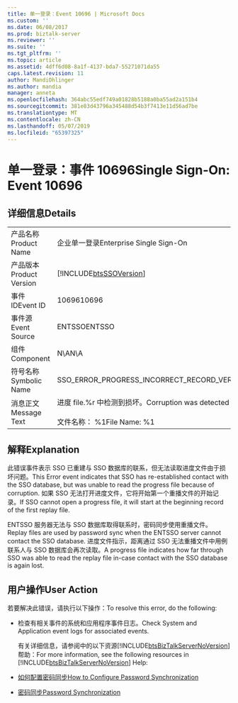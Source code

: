 ```yaml
---
title: 单一登录：Event 10696 | Microsoft Docs
ms.custom: ''
ms.date: 06/08/2017
ms.prod: biztalk-server
ms.reviewer: ''
ms.suite: ''
ms.tgt_pltfrm: ''
ms.topic: article
ms.assetid: 4dff6d08-8a1f-4137-bda7-55271071da55
caps.latest.revision: 11
author: MandiOhlinger
ms.author: mandia
manager: anneta
ms.openlocfilehash: 364abc55edf749a01828b5188a0ba55ad2a151b4
ms.sourcegitcommit: 381e83d43796a345488d54b3f7413e11d56ad7be
ms.translationtype: MT
ms.contentlocale: zh-CN
ms.lasthandoff: 05/07/2019
ms.locfileid: "65397325"
---
```

# <a name="single-sign-on-event-10696"></a><span data-ttu-id="4bbfc-102">单一登录：事件 10696</span><span class="sxs-lookup"><span data-stu-id="4bbfc-102">Single Sign-On: Event 10696</span></span>
## <a name="details"></a><span data-ttu-id="4bbfc-103">详细信息</span><span class="sxs-lookup"><span data-stu-id="4bbfc-103">Details</span></span>  

|                 |                                                                           |
|-----------------|---------------------------------------------------------------------------|
|  <span data-ttu-id="4bbfc-104">产品名称</span><span class="sxs-lookup"><span data-stu-id="4bbfc-104">Product Name</span></span>   |                         <span data-ttu-id="4bbfc-105">企业单一登录</span><span class="sxs-lookup"><span data-stu-id="4bbfc-105">Enterprise Single Sign-On</span></span>                         |
| <span data-ttu-id="4bbfc-106">产品版本</span><span class="sxs-lookup"><span data-stu-id="4bbfc-106">Product Version</span></span> |        [!INCLUDE[btsSSOVersion](../includes/btsssoversion-md.md)]         |
|    <span data-ttu-id="4bbfc-107">事件 ID</span><span class="sxs-lookup"><span data-stu-id="4bbfc-107">Event ID</span></span>     |                                   <span data-ttu-id="4bbfc-108">10696</span><span class="sxs-lookup"><span data-stu-id="4bbfc-108">10696</span></span>                                   |
|  <span data-ttu-id="4bbfc-109">事件源</span><span class="sxs-lookup"><span data-stu-id="4bbfc-109">Event Source</span></span>   |                                  <span data-ttu-id="4bbfc-110">ENTSSO</span><span class="sxs-lookup"><span data-stu-id="4bbfc-110">ENTSSO</span></span>                                   |
|    <span data-ttu-id="4bbfc-111">组件</span><span class="sxs-lookup"><span data-stu-id="4bbfc-111">Component</span></span>    |                                    <span data-ttu-id="4bbfc-112">N\A</span><span class="sxs-lookup"><span data-stu-id="4bbfc-112">N\A</span></span>                                    |
|  <span data-ttu-id="4bbfc-113">符号名称</span><span class="sxs-lookup"><span data-stu-id="4bbfc-113">Symbolic Name</span></span>  |                <span data-ttu-id="4bbfc-114">SSO_ERROR_PROGRESS_INCORRECT_RECORD_VERSION</span><span class="sxs-lookup"><span data-stu-id="4bbfc-114">SSO_ERROR_PROGRESS_INCORRECT_RECORD_VERSION</span></span>                |
|  <span data-ttu-id="4bbfc-115">消息正文</span><span class="sxs-lookup"><span data-stu-id="4bbfc-115">Message Text</span></span>   | <span data-ttu-id="4bbfc-116">进度 file.%r 中检测到损坏。</span><span class="sxs-lookup"><span data-stu-id="4bbfc-116">Corruption was detected in the progress file.%r</span></span><br /><br /> <span data-ttu-id="4bbfc-117">文件名称： %1</span><span class="sxs-lookup"><span data-stu-id="4bbfc-117">File Name: %1</span></span> |

## <a name="explanation"></a><span data-ttu-id="4bbfc-118">解释</span><span class="sxs-lookup"><span data-stu-id="4bbfc-118">Explanation</span></span>  
 <span data-ttu-id="4bbfc-119">此错误事件表示 SSO 已重建与 SSO 数据库的联系，但无法读取进度文件由于损坏问题。</span><span class="sxs-lookup"><span data-stu-id="4bbfc-119">This Error event indicates that SSO has re-established contact with the SSO database, but was unable to read the progress file because of corruption.</span></span> <span data-ttu-id="4bbfc-120">如果 SSO 无法打开进度文件，它将开始第一个重播文件的开始记录。</span><span class="sxs-lookup"><span data-stu-id="4bbfc-120">If SSO cannot open a progress file, it will start at the beginning record of the first replay file.</span></span>  

 <span data-ttu-id="4bbfc-121">ENTSSO 服务器无法与 SSO 数据库取得联系时，密码同步使用重播文件。</span><span class="sxs-lookup"><span data-stu-id="4bbfc-121">Replay files are used by password sync when the ENTSSO server cannot contact the SSO database.</span></span> <span data-ttu-id="4bbfc-122">进度文件指示，距离通过 SSO 无法重播文件中用例联系人与 SSO 数据库会再次读取。</span><span class="sxs-lookup"><span data-stu-id="4bbfc-122">A progress file indicates how far through SSO was able to read the replay file in-case contact with the SSO database is again lost.</span></span>  

## <a name="user-action"></a><span data-ttu-id="4bbfc-123">用户操作</span><span class="sxs-lookup"><span data-stu-id="4bbfc-123">User Action</span></span>  
 <span data-ttu-id="4bbfc-124">若要解决此错误，请执行以下操作：</span><span class="sxs-lookup"><span data-stu-id="4bbfc-124">To resolve this error, do the following:</span></span>  

- <span data-ttu-id="4bbfc-125">检查有相关事件的系统和应用程序事件日志。</span><span class="sxs-lookup"><span data-stu-id="4bbfc-125">Check System and Application event logs for associated events.</span></span>  

  <span data-ttu-id="4bbfc-126">有关详细信息，请参阅中的以下资源[!INCLUDE[btsBizTalkServerNoVersion](../includes/btsbiztalkservernoversion-md.md)]帮助：</span><span class="sxs-lookup"><span data-stu-id="4bbfc-126">For more information, see the following resources in [!INCLUDE[btsBizTalkServerNoVersion](../includes/btsbiztalkservernoversion-md.md)] Help:</span></span>  

- [<span data-ttu-id="4bbfc-127">如何配置密码同步</span><span class="sxs-lookup"><span data-stu-id="4bbfc-127">How to Configure Password Synchronization</span></span>](../core/how-to-configure-password-synchronization.md)  

- [<span data-ttu-id="4bbfc-128">密码同步</span><span class="sxs-lookup"><span data-stu-id="4bbfc-128">Password Synchronization</span></span>](../core/password-synchronization2.md)
